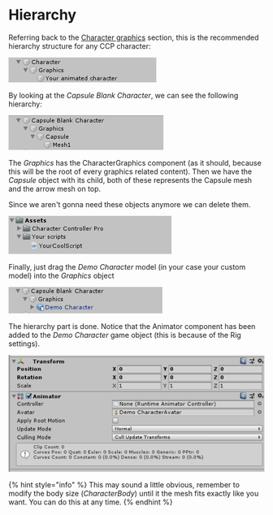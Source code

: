 # Hierarchy

Referring back to the [Character graphics](../../../fundamentals/untitled/character-graphics.md) section, this is the recommended hierarchy structure for any CCP character:

![](../../../.gitbook/assets/character_hierarchy.png)

By looking at the _Capsule Blank Character_, we can see the following hierarchy:

![](../../../.gitbook/assets/imagen%20%2846%29.png)

The _Graphics_ has the CharacterGraphics component \(as it should, because this will be the root of every graphics related content\). Then we have the _Capsule_ object with its child, both of these represents the Capsule mesh and the arrow mesh on top.

Since we aren't gonna need these objects anymore we can delete them.

![](../../../.gitbook/assets/imagen%20%2822%29.png)

Finally, just drag the _Demo Character_ model \(in your case your custom model\) into the _Graphics_ object

![](../../../.gitbook/assets/imagen%20%2839%29.png)

The hierarchy part is done. Notice that the Animator component has been added to the _Demo Character_ game object \(this is because of the Rig settings\).

![](../../../.gitbook/assets/imagen%20%2845%29.png)

{% hint style="info" %}
This may sound a little obvious, remember to modify the body size \(_CharacterBody_\) until it the mesh fits exactly like you want. You can do this at any time.
{% endhint %}

